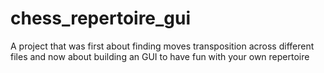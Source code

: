# chess_repertoire_gui
A project that was first about finding moves transposition across different files and now about building an GUI to have fun with your own repertoire
